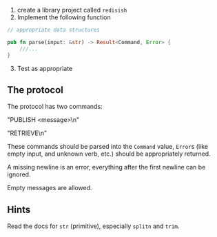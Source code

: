 1. create a library project called `redisish`
2. Implement the following function

```rust
// appropriate data structures

pub fn parse(input: &str) -> Result<Command, Error> {
    ///...
}
```

3. Test as appropriate

## The protocol

The protocol has two commands:

"PUBLISH \<message\>\n"

"RETRIEVE\n"

These commands should be parsed into the `Command` value,
`Error`s (like empty input, and unknown verb, etc.) should be
appropriately returned.

A missing newline is an error, everything after the first newline can be ignored.

Empty messages are allowed.

## Hints

Read the docs for `str` (primitive), especially `splitn` and `trim`.
